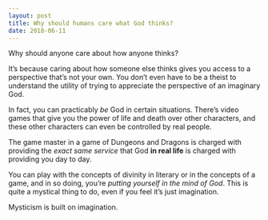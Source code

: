 ```yaml
---
layout: post
title: Why should humans care what God thinks?
date: 2018-06-11
---
```


<p>Why should anyone care about how anyone thinks?</p><p>It’s because caring about how someone else thinks gives you access to a perspective that’s not your own. You don’t even have to be a theist to understand the utility of trying to appreciate the perspective of an imaginary God.</p><p>In fact, you can practicably <i>be</i> God in certain situations. There’s video games that give you the power of life and death over other characters, and these other characters can even be controlled by real people.</p><p>The game master in a game of Dungeons and Dragons is charged with providing the <i>exact same service</i> that God <b>in real life</b> is charged with providing you day to day.</p><p>You can play with the concepts of divinity in literary or in the concepts of a game, and in so doing, you’re <i>putting yourself in the mind of God</i>. This is quite a mystical thing to do, even if you feel it’s just imagination.</p><p>Mysticism is built on imagination.</p>
